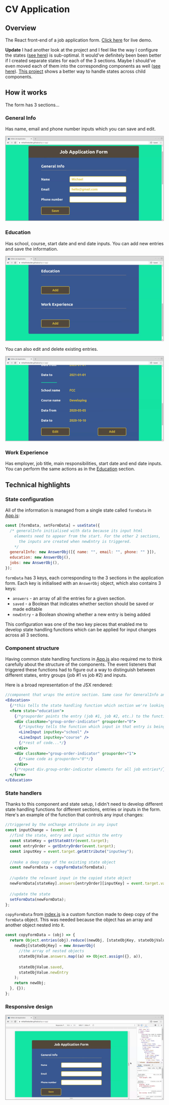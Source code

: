# CV Application

## Overview

The React front-end of a job application form. [Click here](https://mihailthebuilder.github.io/top-cv-app/) for live demo.

**Update** I had another look at the project and I feel like the way I configure the states ([see here](#state-configuration)) is sub-optimal. It would've definitely been been better if I created separate states for each of the 3 sections. Maybe I should've even moved each of them into the corresponding components as well ([see here](#component-structure)). [This project](https://github.com/mihailthebuilder/personal-site) shows a better way to handle states across child components.

## How it works

The form has 3 sections...

### General Info

Has name, email and phone number inputs which you can save and edit.

![general info](./demo/general-info.gif)

### Education

Has school, course, start date and end date inputs. You can add new entries and save the information.

![education add and save](./demo/education-add.gif)

You can also edit and delete existing entries.

![education edit and delete](./demo/education-edit.gif)

### Work Experience

Has employer, job title, main responsibilities, start date and end date inputs. You can perform the same actions as in the [Education](#education) section.

## Technical highlights

### State configuration

All of the information is managed from a single state called `formData` in [App.js](./src/App.js):

```js
const [formData, setFormData] = useState({
  /* generalInfo initialised with data because its input html 
    elements need to appear from the start. For the other 2 sections,
      the inputs are created when newEntry is triggered.
    */
  generalInfo: new AnswerObj([{ name: "", email: "", phone: "" }]),
  education: new AnswerObj(),
  jobs: new AnswerObj(),
});
```

`formData` has 3 keys, each corresponding to the 3 sections in the application form. Each key is initialised with an `AnswerObj` object, which also contains 3 keys:

- `answers` - an array of all the entries for a given section.
- `saved` - a Boolean that indicates whether section should be saved or made editable
- `newEntry` - a Boolean showing whether a new entry is being added

This configuration was one of the two key pieces that enabled me to develop state handling functions which can be applied for input changes across all 3 sections.

### Component structure

Having common state handling functions in [App.js](./src/App.js) also required me to think carefully about the structure of the components. The event listeners that triggered these functions had to figure out a way to distinguish between different states, entry groups (job #1 vs job #2) and inputs.

Here is a broad representation of the JSX rendered:

```jsx
//component that wraps the entire section. Same case for GeneralInfo and WorkExp
<Education>
  {/*this tells the state handling function which section we're looking at */}
  <form state="education">
    {/*grouporder points the entry (job #1, job #2, etc.) to the function*/}
    <div className="group-order-indicator" grouporder="0">
      {/*inputkey tells the function which input in that entry is being activated*/}
      <LineInput inputkey="school" />
      <LineInput inputkey="course" />
      {/*rest of code...*/}
    </div>
    <div className="group-order-indicator" grouporder="1">
      {/*same code as grouporder="0"*/}
    </div>
    {/*repeat div.group-order-indicator elements for all job entries*/}
  </form>
</Education>
```

### State handlers

Thanks to this component and state setup, I didn't need to develop different state handling functions for different sections, entries or inputs in the form. Here's an example of the function that controls any input changes:

```js
//triggered by the onChange attribute in any input
const inputChange = (event) => {
  //find the state, entry and input within the entry
  const stateKey = getStateAttr(event.target);
  const entryOrder = getEntryOrder(event.target);
  const inputKey = event.target.getAttribute("inputkey");

  //make a deep copy of the existing state object
  const newFormData = copyFormData(formData);

  //update the relevant input in the copied state object
  newFormData[stateKey].answers[entryOrder][inputKey] = event.target.value;

  //update the state
  setFormData(newFormData);
};
```

`copyFormData` from [index.js](./src/common/index.js) is a custom function made to deep copy of the `formData` object. This was needed because the object has an array and another object nested into it.

```js
const copyFormData = (obj) => {
  return Object.entries(obj).reduce((newObj, [stateObjKey, stateObjValue]) => {
    newObj[stateObjKey] = new AnswerObj(
      //the array of nested objects
      stateObjValue.answers.map((a) => Object.assign({}, a)),

      stateObjValue.saved,
      stateObjValue.newEntry
    );
    return newObj;
  }, {});
};
```

### Responsive design

![responsive](./demo/responsive.gif)
